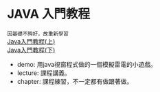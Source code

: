 # JAVA 入門教程

`因基礎不夠好，故重新學習`  
[Java入門教程(上)](https://www.bilibili.com/video/BV1YT4y1H7YM/?p=1&vd_source=aff2c79bf7cf75bc493437621849a68d "Java入門教程(上")  
[Java入門教程(下)](https://google.com "Java入門教程(上")

- demo: 用java視窗程式做的一個模擬雷電的小遊戲。  
- lecture: 課程講義。  
- chapter: 課程練習，不一定都有做跟著做。  
